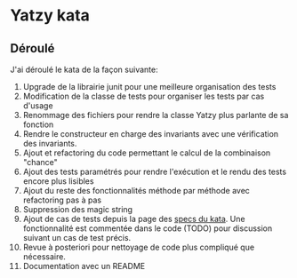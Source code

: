 # Yatzy kata
## Déroulé

J'ai déroulé le kata de la façon suivante:
1. Upgrade de la librairie junit pour une meilleure organisation des tests
2. Modification de la classe de tests pour organiser les tests par cas d'usage
3. Renommage des fichiers pour rendre la classe Yatzy plus parlante de sa fonction
4. Rendre le constructeur en charge des invariants avec une vérification des invariants.
5. Ajout et refactoring du code permettant le calcul de la combinaison "chance"
6. Ajout des tests paramétrés pour rendre l'exécution et le rendu des tests encore plus lisibles
7. Ajout du reste des fonctionnalités méthode par méthode avec refactoring pas à pas
8. Suppression des magic string
9. Ajout de cas de tests depuis la page des [specs du kata](https://sammancoaching.org/kata_descriptions/yatzy.html). 
Une fonctionnalité est commentée dans le code (TODO) pour discussion suivant un cas de test précis.
10. Revue à posteriori pour nettoyage de code plus compliqué que nécessaire.
11. Documentation avec un README
